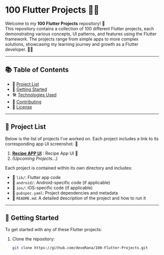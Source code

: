 # 100 Flutter Projects 🎯📱

Welcome to my **100 Flutter Projects** repository! 🎉  
This repository contains a collection of 100 different Flutter projects, each demonstrating various concepts, UI patterns, and features using the Flutter framework. The projects range from simple apps to more complex solutions, showcasing my learning journey and growth as a Flutter developer. 🚀✨

---

## 📚 Table of Contents

- 📝 [Project List](#project-list)
- 🚀 [Getting Started](#getting-started)
- 🛠️ [Technologies Used](#technologies-used)
- 🤝 [Contributing](#contributing)
- 📄 [License](#license)

---

## 📂 Project List

Below is the list of projects I’ve worked on. Each project includes a link to its corresponding app UI screenshot. 📸  

1. **[Recipe APP UI](recipe_app/README.md)** : Recipe App UI 🍳  
2. _(Upcoming Projects...)_

Each project is contained within its own directory and includes:  
- 📁 `lib/`: Flutter app code  
- 📁 `android/`: Android-specific code (if applicable)  
- 📁 `ios/`: iOS-specific code (if applicable)  
- 📄 `pubspec.yaml`: Project dependencies and metadata  
- 📃 `README.md`: A detailed description of the project and how to run it  

---

## 🚀 Getting Started

To get started with any of these Flutter projects:

1. Clone the repository:  
   ```bash
   git clone https://github.com/deveRana/100-Flutter-Projects.git
